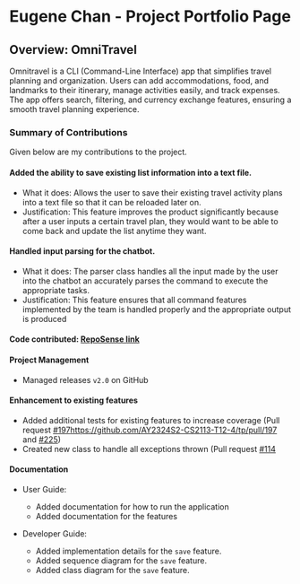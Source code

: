 # Eugene Chan - Project Portfolio Page

## Overview: OmniTravel

Omnitravel is a CLI (Command-Line Interface) app that simplifies travel planning and organization.
Users can add accommodations, food, and landmarks to their itinerary, manage activities easily, and track expenses.
The app offers search, filtering, and currency exchange features, ensuring a smooth travel planning experience.


### Summary of Contributions

Given below are my contributions to the project. 

#### Added the ability to save existing list information into a text file.
  * What it does: Allows the user to save their existing travel activity plans into a text file so that it can be
  reloaded later on.
  * Justification: This feature improves the product significantly because after a user inputs a certain travel plan, 
  they would want to be able to come back and update the list anytime they want.

#### Handled input parsing for the chatbot.
  * What it does: The parser class handles all the input made by the user into the chatbot an accurately parses the
  command to execute the appropriate tasks.
  * Justification: This feature ensures that all command features implemented by the team is handled properly and the 
  appropriate output is produced

#### Code contributed: [RepoSense link](https://nus-cs2113-ay2324s2.github.io/tp-dashboard/?search=eugene&sort=groupTitle&sortWithin=title&timeframe=commit&mergegroup=&groupSelect=groupByRepos&breakdown=true&checkedFileTypes=docs~functional-code~test-code~other&since=2024-02-23&tabOpen=true&tabType=authorship&tabAuthor=EugeneChanJiajun&tabRepo=AY2324S2-CS2113-T12-4%2Ftp%5Bmaster%5D&authorshipIsMergeGroup=false&authorshipFileTypes=docs~functional-code~test-code~other&authorshipIsBinaryFileTypeChecked=false&authorshipIsIgnoredFilesChecked=false)

#### Project Management
 * Managed releases `v2.0` on GitHub

#### Enhancement to existing features
 * Added additional tests for existing features to increase coverage (Pull request [#197]()https://github.com/AY2324S2-CS2113-T12-4/tp/pull/197 and [#225](https://github.com/AY2324S2-CS2113-T12-4/tp/pull/225))
 * Created new class to handle all exceptions thrown (Pull request [#114](https://github.com/AY2324S2-CS2113-T12-4/tp/pull/114)


#### Documentation
* User Guide:
  * Added documentation for how to run the application
  * Added documentation for the features

* Developer Guide:
  * Added implementation details for the `save` feature.
  * Added sequence diagram for the `save` feature.
  * Added class diagram for the `save` feature.


